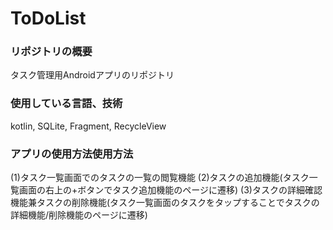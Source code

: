 # ToDoList
<h3>リポジトリの概要</h3>
タスク管理用Androidアプリのリポジトリ
<h3>使用している言語、技術</h3>
kotlin, SQLite, Fragment, RecycleView
<h3>アプリの使用方法使用方法</h3>
(1)タスク一覧画面でのタスクの一覧の閲覧機能
(2)タスクの追加機能(タスク一覧画面の右上の+ボタンでタスク追加機能のページに遷移)
(3)タスクの詳細確認機能兼タスクの削除機能(タスク一覧画面のタスクをタップすることでタスクの詳細機能/削除機能のページに遷移)
